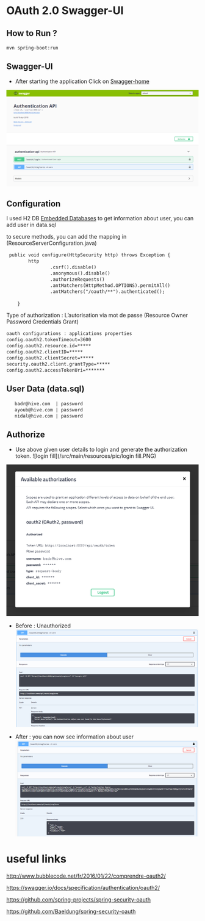 #  OAuth 2.0 Swagger-UI 

## How to Run ?

```
mvn spring-boot:run
```

## Swagger-UI
* After starting the application Click on [Swagger-home](http://localhost:8080/api/swagger-ui.html)

![Swagger-UI-Home](/src/main/resources/pic/Swagger-UI-Home.PNG)

## Configuration 
I used H2 DB [Embedded Databases](https://dzone.com/articles/3-java-embedded-databases)
to get information about user, you can add user in data.sql

to secure methods, you can add the mapping in (ResourceServerConfiguration.java)
```
 public void configure(HttpSecurity http) throws Exception {
        http
                .csrf().disable()
                .anonymous().disable()
                .authorizeRequests()
                .antMatchers(HttpMethod.OPTIONS).permitAll()
                .antMatchers("/oauth/**").authenticated();

    }
```
Type of authorization : L’autorisation via mot de passe (Resource Owner Password Credentials Grant)
```
oauth configurations : applications properties
config.oauth2.tokenTimeout=3600
config.oauth2.resource.id=*****
config.oauth2.clientID=*****
config.oauth2.clientSecret=*****
security.oauth2.client.grantType=*****
config.oauth2.accessTokenUri=*******
```
## User Data (data.sql)

```
   badr@hive.com  | password
   ayoub@hive.com | password
   nidal@hive.com | password
```


## Authorize
* Use above given user details to login and generate the authorization token.
![login fill](/src/main/resources/pic/login fill.PNG)

![Swagger-UI-login](/src/main/resources/pic/Swagger-UI-login.PNG)

* Before : Unauthorized
![before](/src/main/resources/pic/before.PNG)


* After : you can now see information about user
![after](/src/main/resources/pic/after.PNG)


# useful links 
http://www.bubblecode.net/fr/2016/01/22/comprendre-oauth2/

https://swagger.io/docs/specification/authentication/oauth2/

https://github.com/spring-projects/spring-security-oauth

https://github.com/Baeldung/spring-security-oauth


